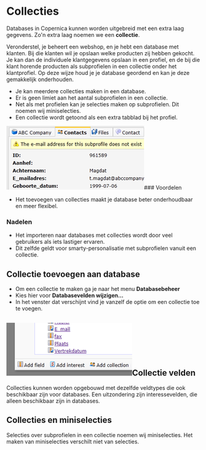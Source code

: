 # Collecties

Databases in Copernica kunnen worden uitgebreid met een extra laag
gegevens. Zo'n extra laag noemen we een **collectie**.

Veronderstel, je beheert een webshop, en je hebt een database met
klanten. Bij die klanten wil je opslaan welke producten zij hebben
gekocht. Je kan dan de individuele klantgegevens opslaan in een profiel,
en de bij die klant horende producten als subprofielen in een collectie
onder het klantprofiel. Op deze wijze houd je je database geordend en
kan je deze gemakkelijk onderhouden.

-   Je kan meerdere collecties maken in een database.
-   Er is geen limiet aan het aantal subprofielen in een collectie.
-   Net als met profielen kan je selecties maken op subprofielen. Dit
    noemen wij miniselecties.
-   Een collectie wordt getoond als een extra tabblad bij het profiel.

![](../images/databases-collection-tab.png)\#\#\# Voordelen

-   Het toevoegen van collecties maakt je database beter onderhoudbaar
    en meer flexibel.

### Nadelen

-   Het importeren naar databases met collecties wordt door veel
    gebruikers als iets lastiger ervaren.
-   Dit zelfde geldt voor smarty-personalisatie met subprofielen vanuit
    een collectie.

Collectie toevoegen aan database
--------------------------------

-   Om een collectie te maken ga je naar het menu **Databasebeheer**
-   Kies hier voor **Databasevelden wijzigen...**
-   In het venster dat verschijnt vind je vanzelf de optie om een
    collectie toe te voegen.

![](../images/databases-add-collection.png)Collectie velden
---------------------------------------------------------------

Collecties kunnen worden opgebouwd met dezelfde veldtypes die ook
beschikbaar zijn voor databases. Een uitzondering zijn interessevelden,
die alleen beschikbaar zijn in databases.

Collecties en miniselecties
---------------------------

Selecties over subprofielen in een collectie noemen wij miniselecties.
Het maken van miniselecties verschilt niet van selecties.
